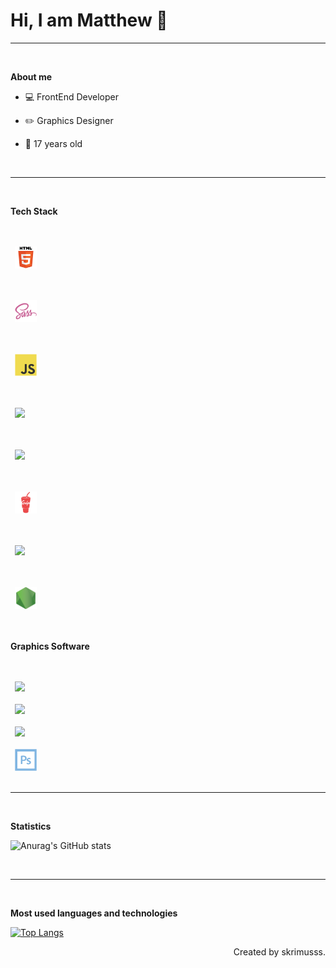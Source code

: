 <h1>Hi, I am Matthew 👋</h1>

---

<br>

**About me**

- 💻 FrontEnd Developer

- ✏️ Graphics Designer

- 👦 17 years old

<br>

---

<br>

**Tech Stack**

<br>

<code>
 <img src="https://raw.githubusercontent.com/devicons/devicon/master/icons/html5/html5-original-wordmark.svg" height="35"/>
 </code>
 <p>
 <code>
 <img src="https://raw.githubusercontent.com/devicons/devicon/master/icons/sass/sass-original.svg" height="35"/>
 </code>
 <p>
 <code>
 <img src="https://raw.githubusercontent.com/devicons/devicon/master/icons/javascript/javascript-original.svg" height="35"/>
 </code>
 <p>
 <code>
 <img src="https://upload.wikimedia.org/wikipedia/commons/4/4c/Typescript_logo_2020.svg" height="35">
 </code>
 <p>
 <code>
 <img src="https://www.vectorlogo.zone/logos/git-scm/git-scm-icon.svg" height="35"/>
 </code>
 <p>
 <code>
 <img src="https://raw.githubusercontent.com/devicons/devicon/master/icons/gulp/gulp-plain.svg" height="35"/>
 </code>
 <p>
 <code>
 <img src="https://www.vectorlogo.zone/logos/tailwindcss/tailwindcss-icon.svg" height="35"/>
 </code>
 <p>
 <code>
 <img src="https://raw.githubusercontent.com/github/explore/80688e429a7d4ef2fca1e82350fe8e3517d3494d/topics/nodejs/nodejs.png" height="35"/>
</code>

 <br>
 <br>
 
  **Graphics Software**
  
  <br>
  
 <code>
 <img src="https://cdn.worldvectorlogo.com/logos/adobe-xd.svg" height="35"/>
 </code>
 
 <code>
 <img src="https://www.vectorlogo.zone/logos/adobe_illustrator/adobe_illustrator-icon.svg" height="35"/>
 </code>
 
 <code>
 <img src="https://download.blender.org/branding/community/blender_community_badge_white.svg" height="35"/>
 </code>
 
 <code>
 <img src="https://raw.githubusercontent.com/devicons/devicon/master/icons/photoshop/photoshop-line.svg" height="35"/>
 </code>
 
 <br>
 
 ---
 
 <br>
 
 **Statistics**
 
![Anurag's GitHub stats](https://github-readme-stats.vercel.app/api?username=skrimusss&show_icons=true)
  
 <br>
  
---

<br>

 **Most used languages and technologies**

[![Top Langs](https://github-readme-stats.vercel.app/api/top-langs/?username=skrimusss&layout=compact)](https://github.com/anuraghazra/github-readme-stats)

<p align="right"> Created by skrimusss. </p>
